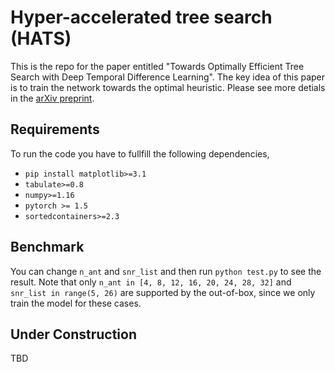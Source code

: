 # Hyper-accelerated tree search (HATS)
This is the repo for the paper entitled 
"Towards Optimally Efficient Tree Search with Deep Temporal Difference Learning".
The key idea of this paper is to train the network towards the optimal heuristic. Please see more detials in the [arXiv preprint](https://www.arxiv.com).

## Requirements
To run the code you have to fullfill the following dependencies,
* `pip install matplotlib>=3.1`
* `tabulate>=0.8`
* `numpy>=1.16`
* `pytorch >= 1.5`
* `sortedcontainers>=2.3`

## Benchmark
You can change `n_ant` and `snr_list` and then run `python test.py` to see the result. 
Note that only `n_ant in [4, 8, 12, 16, 20, 24, 28, 32]` and `snr_list in range(5, 26)` are supported by the out-of-box, since we only train the model for these cases.


## Under Construction
TBD
